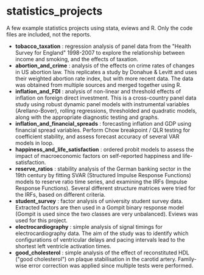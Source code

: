# statistics_projects
A few example statistics projects using stata, eviews and R. 
Only the code files are included, not the reports.

  * **tobacco_taxation** : regression analysis of panel data from the "Health Survey for England" 1998-2007 to explore the 
	relationship between income and smoking, and the effects of taxation.
  * **abortion_and_crime** : analysis of the effects on crime rates of changes in US abortion law. This replicates a study by 
	Donahue & Levitt and uses their weighted abortion rate index, but with more recent data. The data was obtained from multiple 
	sources and merged together using R. 
  * **inflation_and_FDI** : analysis of non-linear and threshold effects of inflation on foreign direct investment. 
	This is a cross-country panel data study using robust dynamic panel models with instrumental variables (Arellano-Bover), 
	rolling regressions, thresholded and quadratic models, along with the appropriate diagnostic testing and graphs.
  * **inflation_and_financial_spreads** : forecasting inflation and GDP using financial spread variables. 
	Perform Chow breakpoint / QLR testing for coefficient stability, and assess forecast accuracy of several VAR models in loop.
  * **happiness_and_life_satisfaction** : ordered probit models to assess the impact of macroeconomic factors on self-reported
	happiness and life-satisfaction.
  * **reserve_ratios** : stability analysis of the German banking sector in the 19th century by fitting SVAR (Structured Impulse 
    Response Functions) models to reserve ratio time series, and examining the IRFs (Impulse Response Functions). 
	Several different structure matrices were tried for the IRFs, based on different criteria.
  * **student_survey** : factor analysis of university student survey data. Extracted factors are then used in a Gompit binary 
    response model (Gompit is used since the two classes are very unbalanced). Eviews was used for this project.
  * **electrocardiography** : simple analysis of signal timings for electrocardiography data. The aim of the study was to identify
	which configurations of ventricular delays and pacing intervals lead to the shortest left ventricle activation times.
  * **good_cholesterol** : simple analysis of the effect of reconstituted HDL ("good cholesterol") on plaque stabilisation in the 
	carotid artery. Family-wise error correction was applied since multiple tests were performed.

